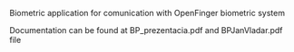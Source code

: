 Biometric application for comunication with OpenFinger biometric system

Documentation can be found at BP_prezentacia.pdf and BPJanVladar.pdf file

